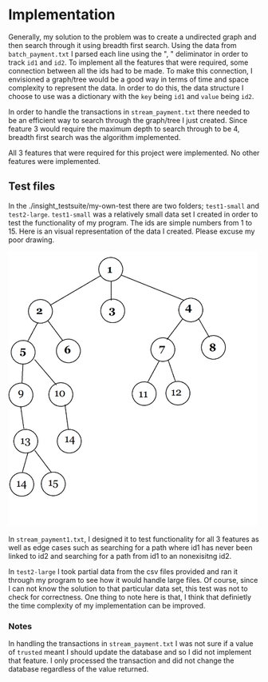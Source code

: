# Implementation
Generally, my solution to the problem was to create a undirected graph and then search through it using breadth first search.
Using the data from `batch_payment.txt` I parsed each line using the ", " deliminator in order to track `id1` and `id2`. To implement all the features that were required, some connection between all the ids had to be made. To make this connection, I envisioned a graph/tree would be a good way in terms of time and space complexity to represent the data. In order to do this, the data structure I choose to use was a dictionary with the `key` being `id1` and `value` being `id2`.

In order to handle the transactions in `stream_payment.txt` there needed to be an efficient way to search through the graph/tree I just created. Since feature 3 would require the maximum depth to search through to be 4, breadth first search was the algorithm implemented.

All 3 features that were required for this project were implemented. No other features were implemented.

## Test files
In the ./insight_testsuite/my-own-test there are two folders; `test1-small` and `test2-large`. `test1-small` was a relatively small data set I created in order to test the functionality of my program. The ids are simple numbers from 1 to 15. 
Here is an visual representation of the data I created. Please excuse my poor drawing.

<img src="./images/batch_payment.png" width="500">

In `stream_payment1.txt`, I designed it to test functionality for all 3 features as well as edge cases such as searching for a path where id1 has never been linked to id2 and searching for a path from id1 to an nonexisitng id2.

In `test2-large` I took partial data from the csv files provided and ran it through my program to see how it would handle large files. Of course, since I can not know the solution to that particular data set, this test was not to check for correctness. One thing to note here is that, I think that definietly the time complexity of my implementation can be improved.

### Notes
In handling the transactions in `stream_payment.txt` I was not sure if a value of `trusted` meant I should update the database and so I did not implement that feature. I only processed the transaction and did not change the database regardless of the value returned.
